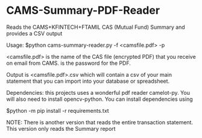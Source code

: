 # CAMS-Summary-PDF-Reader
Reads the CAMS+KFINTECH+FTAMIL CAS (Mutual Fund) Summary and provides a CSV output

Usage:
$python cams-summary-reader.py -f <camsfile.pdf> -p <password>

<camsfile.pdf> is the name of the CAS file (encrypted PDF) that you receive on email from CAMS. <password> is the password for the PDF. 

Output is <camsfile.pdf>.csv which will contain a csv of your main statement that you can import into your database or spreadsheet.

Dependencies:
this projects uses a wonderful pdf reader camelot-py. You will also need to install opencv-python. You can install dependencies using

$python -m pip install -r requirements.txt

NOTE: There is another version that reads the entire transaction statement. This version only reads the Summary report  

